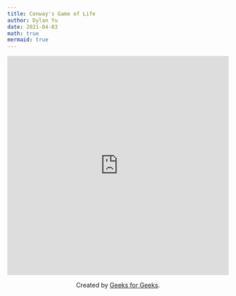 ```yaml
---
title: Conway's Game of Life
author: Dylan Yu
date: 2021-04-03
math: true
mermaid: true
---
```


<div align="center">
<iframe frameborder="0" width="100%" height="500px" src="https://replit.com/@DylanYu/conway-life?outputonly=1&lite=true"></iframe>
  
Created by <a href="https://www.geeksforgeeks.org/conways-game-life-python-implementation/">Geeks for Geeks</a>.
</div>

